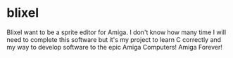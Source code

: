 # blixel


Blixel want to be a sprite editor for Amiga. I don't know how many time I will need to complete this software but it's my project to learn C correctly and my way to develop software to the epic Amiga Computers!
Amiga Forever!

